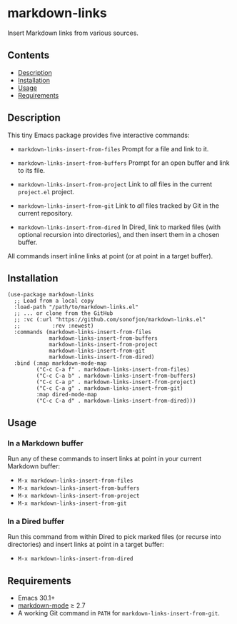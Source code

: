 # markdown-links

Insert Markdown links from various sources.

## Contents

- [Description](#description)
- [Installation](#installation)
- [Usage](#usage)
- [Requirements](#requirements)

## Description

This tiny Emacs package provides five interactive commands:

  - `markdown-links-insert-from-files`
    Prompt for a file and link to it.

  - `markdown-links-insert-from-buffers`
    Prompt for an open buffer and link to its file.

  - `markdown-links-insert-from-project`
    Link to _all_ files in the current `project.el` project.

  - `markdown-links-insert-from-git`
    Link to _all_ files tracked by Git in the current repository.

  - `markdown-links-insert-from-dired`
    In Dired, link to marked files (with optional recursion into
    directories), and then insert them in a chosen buffer.

All commands insert inline links at point (or at point in a target buffer).

## Installation

```elisp
(use-package markdown-links
  ;; Load from a local copy
  :load-path "/path/to/markdown-links.el"
  ;; ... or clone from the GitHub
  ;; :vc (:url "https://github.com/sonofjon/markdown-links.el"
  ;;          :rev :newest)
  :commands (markdown-links-insert-from-files
             markdown-links-insert-from-buffers
             markdown-links-insert-from-project
             markdown-links-insert-from-git
             markdown-links-insert-from-dired)
  :bind (:map markdown-mode-map
         ("C-c C-a f" . markdown-links-insert-from-files)
         ("C-c C-a b" . markdown-links-insert-from-buffers)
         ("C-c C-a p" . markdown-links-insert-from-project)
         ("C-c C-a g" . markdown-links-insert-from-git)
         :map dired-mode-map
         ("C-c C-a d" . markdown-links-insert-from-dired)))
```

## Usage

### In a Markdown buffer

Run any of these commands to insert links at point in your current Markdown
buffer:

- `M-x markdown-links-insert-from-files`
- `M-x markdown-links-insert-from-buffers`
- `M-x markdown-links-insert-from-project`
- `M-x markdown-links-insert-from-git`

### In a Dired buffer

Run this command from within Dired to pick marked files (or recurse into
directories) and insert links at point in a target buffer:

- `M-x markdown-links-insert-from-dired`

## Requirements

- Emacs 30.1+
- [markdown-mode](https://melpa.org/#/markdown-mode) ≥ 2.7
- A working Git command in `PATH` for `markdown-links-insert-from-git`.
